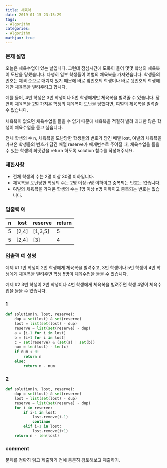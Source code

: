 ```yaml
---
title: 체육복
date: 2019-01-15 23:15:29
tags:
- Algorithm
categories:
- Algorithm
mathjax: true
---
```


### 문제 설명
오늘은 체육수업이 있는 날입니다. 그런데 점심시간에 도둑이 들어 몇몇 학생의 체육복이 도난을 당했습니다. 다행히 일부 학생들이 여벌의 체육복을 가져왔습니다. 학생들의 번호는 체격 순으로 매겨져 있기 때문에 바로 앞번호의 학생이나 바로 뒷번호의 학생에게만 체육복을 빌려주려고 합니다.

예를 들어, 4번 학생은 3번 학생이나 5번 학생에게만 체육복을 빌려줄 수 있습니다. 당연히 체육복을 2벌 가져온 학생의 체육복이 도난을 당했다면, 여벌의 체육복을 빌려줄 수 없습니다.

체육복이 없으면 체육수업을 들을 수 없기 때문에 체육복을 적절히 빌려 최대한 많은 학생이 체육수업을 듣고 싶습니다.

전체 학생의 수 n, 체육복을 도난당한 학생들의 번호가 담긴 배열 lost, 여벌의 체육복을 가져온 학생들의 번호가 담긴 배열 reserve가 매개변수로 주어질 때, 체육수업을 들을 수 있는 학생의 최댓값을 return 하도록 solution 함수를 작성해주세요.



### 제한사항

- 전체 학생의 수는 2명 이상 30명 이하입니다.
- 체육복을 도난당한 학생의 수는 2명 이상 n명 이하이고 중복되는 번호는 없습니다.
- 여벌의 체육복을 가져온 학생의 수는 1명 이상 n명 이하이고 중복되는 번호는 없습니다.



### 입출력 예

| n    | lost  | reserve | return |
| ---- | ----- | ------- | ------ |
| 5    | [2,4] | [1,3,5] | 5      |
| 5    | [2,4] | [3]     | 4      |



### 입출력 예 설명

예제 #1
1번 학생이 2번 학생에게 체육복을 빌려주고, 3번 학생이나 5번 학생이 4번 학생에게 체육복을 빌려주면 학생 5명이 체육수업을 들을 수 있습니다.

예제 #2
3번 학생이 2번 학생이나 4번 학생에게 체육복을 빌려주면 학생 4명이 체육수업을 들을 수 있습니다.



### 1

```python
def solution(n, lost, reserve):
    dup = set(lost) & set(reserve)
    lost = list(set(lost) - dup)
    reserve = list(set(reserve) - dup)
    a = [i-1 for i in lost]
    b = [i+1 for i in lost]
    c = set(reserve) & (set(a) | set(b))
    num = len(lost) - len(c)
    if num < 0:
        return n
    else:
        return n - num
```



### 2

```python
def solution(n, lost, reserve):
    dup = set(lost) & set(reserve)
    lost = list(set(lost) - dup)
    reserve = list(set(reserve) - dup)
    for i in reserve:    
        if i-1 in lost:
            lost.remove(i-1)
            continue
        elif i+1 in lost:
            lost.remove(i+1)
    return n - len(lost)
```



### comment

문제를 정확히 읽고 제출하기 전에 충분히 검토해보고 제출하기.